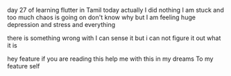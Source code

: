 day 27 of learning flutter in Tamil 
today actually I did nothing 
I am stuck and too much chaos is going on don't know why but I am feeling huge depression and stress and everything 

there is something wrong with I can sense it but i can not figure it out what it is 

hey feature if you are reading this help me with this in my dreams 
To 
my feature self 